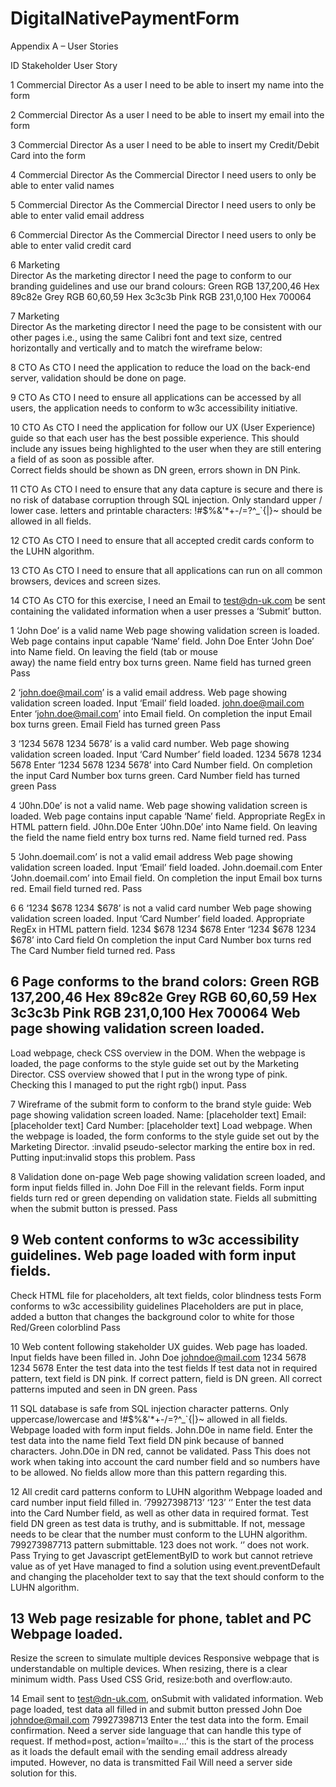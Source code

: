 # DigitalNativePaymentForm

Appendix A – User Stories


ID 
Stakeholder 
User Story

1 
Commercial  Director
As a user I need to be able to insert my name into the form

2 
Commercial  Director
As a user I need to be able to insert my email into the form

3 
Commercial  Director
As a user I need to be able to insert my Credit/Debit Card into the form

4 
Commercial  Director
As the Commercial Director I need users to only be able to enter valid names

5 
Commercial  Director
As the Commercial Director I need users to only be able to enter valid email  address

6 
Commercial  Director
As the Commercial Director I need users to only be able to enter valid credit  card

6 
Marketing  
Director
As the marketing director I need the page to conform to our branding  guidelines and use our brand colours: Green RGB 137,200,46 Hex 89c82e  Grey RGB 60,60,59 Hex 3c3c3b Pink RGB 231,0,100 Hex 700064

7 
Marketing  
Director
As the marketing director I need the page to be consistent with our other  pages i.e., using the same Calibri font and text size, centred horizontally and  vertically and to match the wireframe below:

8 
CTO 
As CTO I need the application to reduce the load on the back-end server,  validation should be done on page.

9 
CTO 
As CTO I need to ensure all applications can be accessed by all users, the  application needs to conform to w3c accessibility initiative. 

10 
CTO 
As CTO I need the application for follow our UX (User Experience) guide so  that each user has the best possible experience. This should include any issues being highlighted to the user when they are still entering a field of as  soon as possible after.  
Correct fields should be shown as DN green, errors shown in DN Pink. 

11 
CTO 
As CTO I need to ensure that any data capture is secure and there is no risk of  database corruption through SQL injection. Only standard upper / lower case.  letters and printable characters: !#$%&'*+-/=?^_`{|}~ should be allowed in  all fields.

12 
CTO 
As CTO I need to ensure that all accepted credit cards conform to the LUHN  algorithm. 

13 
CTO 
As CTO I need to ensure that all applications can run on all common  browsers, devices and screen sizes.

14 
CTO 
As CTO for this exercise, I need an Email to test@dn-uk.com be sent  containing the validated information when a user presses a ‘Submit’ button. 






1 
‘John Doe’ is a valid name 
Web page showing validation screen is loaded. 
Web page contains input capable ‘Name’ field. 
John Doe 
Enter ‘John Doe’ into Name  field.
On leaving the field  (tab or mouse  
away) the name field entry box turns green.
Name field has turned green
Pass

2
‘john.doe@mail.com’ is a valid email address.
Web page showing validation screen loaded. 
Input ‘Email’ field loaded.
john.doe@mail.com
Enter ‘john.doe@mail.com’ into Email field.
On completion the input Email box turns green.
Email Field has turned green
Pass


3
‘1234 5678 1234 5678’ is a valid card number. 
Web page showing validation screen loaded.
Input ‘Card Number’ field loaded.
1234 5678 1234 5678
Enter ‘1234 5678 1234 5678’ into Card Number field.
On completion the input Card Number box turns green.
Card Number field has turned green
Pass


4
‘J0hn.D0e’ is not a valid name.
Web page showing validation screen is loaded. 
Web page contains input capable ‘Name’ field. 
Appropriate RegEx in HTML pattern field.
J0hn.D0e
Enter ‘J0hn.D0e’ into Name field.
On leaving the field the name field entry box turns red.
Name field turned red.
Pass


5
‘John.doemail.com’ is not a valid email address
 Web page showing validation screen loaded. 
Input ‘Email’ field loaded.
John.doemail.com
Enter ‘John.doemail.com’ into Email field.
On completion the input Email box turns red.
Email field turned red.
Pass


6
6
‘1234 $678 1234 $678’ is not a valid card number
Web page showing validation screen loaded. 
Input ‘Card Number’ field loaded. Appropriate RegEx in HTML pattern field.
1234 $678 1234 $678
Enter ‘1234 $678 1234 $678’ into Card field
On completion the input Card Number box turns red
The Card Number field turned red.
Pass


6
Page conforms to the brand colors: Green RGB 137,200,46 Hex 89c82e  Grey RGB 60,60,59 Hex 3c3c3b Pink RGB 231,0,100 Hex 700064
Web page showing validation screen loaded.
-
Load webpage, check CSS overview in the DOM.
When the webpage is loaded, the page conforms to the style guide set out by the Marketing Director.
CSS overview showed that I put in the wrong type of pink. Checking this I managed to put the right rgb() input.
Pass


7
Wireframe of the submit form to conform to the brand style guide:
Web page showing validation screen loaded.
Name: [placeholder text]
Email: [placeholder text]
Card Number: [placeholder text]
Load webpage.
When the webpage is loaded, the form conforms to the style guide set out by the Marketing Director.
:invalid pseudo-selector marking the entire box in red. Putting input:invalid stops this problem.
Pass


8
Validation done on-page
Web page showing validation screen loaded, and form input fields filled in.
John Doe
Fill in the relevant fields.
Form input fields turn red or green depending on validation state.
Fields all submitting when the submit button is pressed.
Pass



9
Web content conforms to w3c accessibility guidelines.
Web page loaded with form input fields.
-
Check HTML file for placeholders, alt text fields, color blindness tests
Form conforms to w3c accessibility guidelines
Placeholders are put in place, added a button that changes the background color to white for those Red/Green colorblind
Pass


10
Web content following stakeholder UX guides.
Web page has loaded. Input fields have been filled in.
John Doe
johndoe@mail.com
1234 5678 1234 5678
Enter the test data into the test fields
If test data not in required pattern, text field is DN pink. If correct pattern, field is DN green.
All correct patterns imputed and seen in DN green.
Pass

11
SQL database is safe from SQL injection character patterns. Only uppercase/lowercase and  !#$%&'*+-/=?^_`{|}~ allowed in all fields.
Webpage loaded with form input fields.
John.D0e in name field.
Enter the test data into the name field
Text field DN pink because of banned characters.
John.D0e in DN red, cannot be validated.
Pass
This does not work when taking into account the card number field and so numbers have to be allowed.
No fields allow more than this pattern regarding this.


12
All credit card patterns conform to LUHN algorithm
Webpage loaded and card number input field filled in.
‘79927398713’
‘123’
‘’
Enter the test data into the Card Number field, as well as other data in required format.
Test field DN green as test data is truthy, and is submittable. If not, message needs to be clear that the number must conform to the LUHN algorithm.
799273987713 pattern submittable.
123 does not work.
‘’ does not work.
Pass
Trying to get Javascript getElementByID to work but cannot retrieve value as of yet
Have managed to find a solution using event.preventDefault and changing the placeholder text to say that the text should conform to the LUHN algorithm.


13
Web page resizable for phone, tablet and PC
Webpage loaded.
-
Resize the screen to simulate multiple devices
Responsive webpage that is understandable on multiple devices. 
When resizing, there is a clear minimum width. 
Pass
Used CSS Grid, resize:both and overflow:auto.


14
Email sent to  test@dn-uk.com, onSubmit with validated information.
Web page loaded, test data all filled in and submit button pressed
John Doe
johndoe@mail.com
79927398713
Enter the test data into the form.
Email confirmation. Need a server side language that can handle this type of request.
If method=post, action=’mailto=...’ this is the start of the process as it loads the default email with the sending email address already imputed. However, no data is transmitted
Fail
Will need a server side solution for this.





